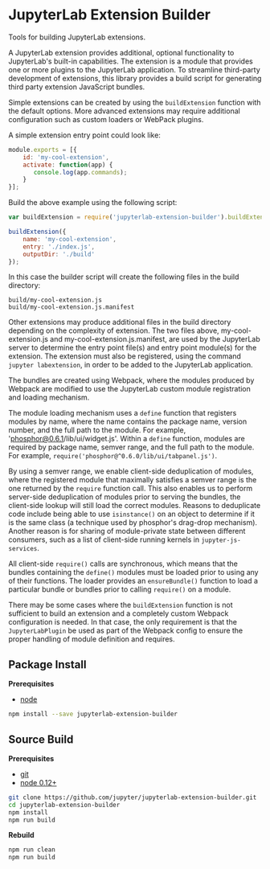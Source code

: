 JupyterLab Extension Builder
============================

Tools for building JupyterLab extensions.

A JupyterLab extension provides additional, optional functionality to 
JupyterLab's built-in capabilities. The extension is a module that provides 
one or more plugins to the JupyterLab application. To streamline third-party 
development of extensions, this library provides a build script for generating 
third party extension JavaScript bundles.  

Simple extensions can be created by using the `buildExtension` function
with the default options.  More advanced extensions may require additional
configuration such as custom loaders or WebPack plugins.

A simple extension entry point could look like: 

```javascript
module.exports = [{
    id: 'my-cool-extension',
    activate: function(app) {
       console.log(app.commands);
    }
}];
```

Build the above example using the following script:

```javascript
var buildExtension = require('jupyterlab-extension-builder').buildExtension;

buildExtension({
    name: 'my-cool-extension',
    entry: './index.js',
    outputDir: './build'
});
```

In this case the builder script will create the following files in the build
directory:

```
build/my-cool-extension.js
build/my-cool-extension.js.manifest
```

Other extensions may produce additional files in the build directory
depending on the complexity of extension.  The two files above, 
my-cool-extension.js and my-cool-extension.js.manifest,
are used by the JupyterLab server to determine the entry point file(s) and 
entry point module(s) for the extension.  The extension must also be registered, using the command `jupyter labextension`, in order to be added to 
the JupyterLab application.

The bundles are created using Webpack, where the modules produced
by Webpack are modified to use the JupyterLab custom module registration
and loading mechanism.  

The module loading mechanism uses a `define` function that registers
modules by name, where the name contains the package name, version 
number, and the full path to the module.  For example, 'phosphor@0.6.1/lib/ui/widget.js'.  Within a `define` function, modules are required by package
name, semver range, and the full path to the module.  For example,
`require('phosphor@^0.6.0/lib/ui/tabpanel.js')`.  

By using a semver range, we enable client-side deduplication of modules, where 
the registered module that maximally satisfies a semver range is the one 
returned by the `require` function call.  This also enables us to perform 
server-side deduplication of modules prior to serving the bundles, the 
client-side lookup will still load the correct modules.  Reasons to deduplicate
code include being able to use `isinstance()` on an object to determine if
it is the same class (a technique used by phosphor's drag-drop mechanism).  
Another reason is for sharing of module-private state between different
consumers, such as a list of client-side running kernels in 
`jupyter-js-services`.

All client-side `require()` calls are synchronous, which means that the 
bundles containing the `define()` modules must be loaded prior to using
any of their functions.  The loader provides an `ensureBundle()` function
to load a particular bundle or bundles prior to calling `require()` on
a module.

There may be some cases where the `buildExtension` function is not sufficient
to build an extension and a completely custom Webpack configuration is 
needed.  In that case, the only requirement is that the `JupyterLabPlugin` be 
used as part of the Webpack config to ensure the proper handling of module
definition and requires.


Package Install
---------------

**Prerequisites**
- [node](http://nodejs.org/)

```bash
npm install --save jupyterlab-extension-builder
```


Source Build
------------

**Prerequisites**
- [git](http://git-scm.com/)
- [node 0.12+](http://nodejs.org/)

```bash
git clone https://github.com/jupyter/jupyterlab-extension-builder.git
cd jupyterlab-extension-builder
npm install
npm run build
```

**Rebuild**
```bash
npm run clean
npm run build
```

